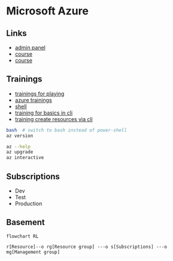 # Microsoft Azure

## Links 
- [admin panel](https://admin.microsoft.com)
- [course](https://aka.ms/az900)
- [course](https://aka.ms/CourseAZ-900)

## Trainings 
- [trainings for playing](https://learn.microsoft.com/en-us/training/)
- [azure trainings](https://learn.microsoft.com/en-us/training/azure/)
- [shell](https://aka.ms/cli_ref)
- [training for basics in cli](https://learn.microsoft.com/en-us/training/modules/introduction-to-azure-developer-cli/)
- [training create resources via cli](https://learn.microsoft.com/en-us/training/modules/create-azure-resources-by-using-azure-cli/)

```sh
bash  # switch to bash instead of power-shell
az version

az --help
az upgrade
az interactive
```

## Subscriptions
- Dev
- Test
- Production

## Basement
```mermaid
flowchart RL

r[Resource]--o rg[Resource group] ---o s[Subscriptions] ---o mg[Management group]

```
